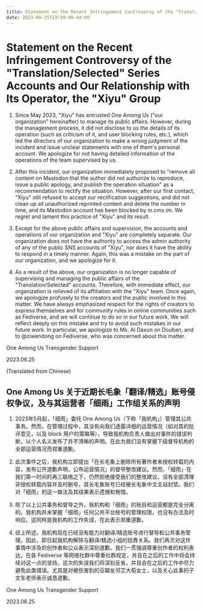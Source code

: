 ```yaml
---
title: Statement on the Recent Infringement Controversy of the "Translation/Selected" Series Accounts and Our Relationship with Its Operator, the "Xiyu" Group
date: 2023-06-25T23:59:00-04:00
---
```


# Statement on the Recent Infringement Controversy of the "Translation/Selected" Series Accounts and Our Relationship with Its Operator, the "Xiyu" Group

1. Since May 2023, "Xiyu" has entrusted One Among Us ("our organization" hereinafter) to manage its public affairs. However, during the management process, it did not disclose to us the details of its operation (such as criticism of it, and user blocking rules, etc.), which led the directors of our organization to make a wrong judgment of the incident and issue unclear statements with one of them's personal account. We apologize for not having detailed information of the operations of the team supervised by us.

2. After this incident, our organization immediately proposed to "remove all content on Mastodon that the author did not authorize to reproduce, issue a public apology, and publish the operation situation" as a recommendation to rectify the situation. However, after our first contact, "Xiyu" still refused to accept our rectification suggestions, and did not clean up all unauthorized reprinted content and delete the number in time, and its Mastodon account has been blocked by *m.cmx.im*. We regret and lament this practice of "Xiyu" and its result.

3. Except for the above public affairs and supervision, the accounts and operations of our organization and "Xiyu" are completely separate. Our organization does not have the authority to access the admin authority of any of the public SNS accounts of "Xiyu", nor does it have the ability to respond in a timely manner. Again, this was a mistake on the part of our organization, and we apologize for it.

4. As a result of the above, our organization is no longer capable of supervising and managing the public affairs of the "Translation/Selected" accounts. Therefore, with immediate effect, our organization is relieved of its affiliation with the "Xiyu" team. Once again, we apologize profusely to the creators and the public involved in this matter. We have always emphasized respect for the rights of creators to express themselves and for community rules in online communities such as Fediverse, and we will continue to do so in our future work. We will reflect deeply on this mistake and try to avoid such mistakes in our future work. In particular, we apologize to Ms. Ai Daxun on Douban, and to @ziwendong on Fediverse, who was concerned about this matter.

One Among Us Transgender Support

2023.06.25

(Translated from Chinese)

## One Among Us 关于近期长毛象「翻译/精选」账号侵权争议，及与其运营者「细雨」工作组关系的声明

1. 2023年5月起，「细雨」委托 One Among Us（下称「我机构」）管理其公共事务。然而，在管理过程中，其没有向我们透露详细的运营情况（如对其的批评意见，以及 block 用户的策略等），导致我机构负责人做出对事件的错误判断，以个人名义发布了并不清晰的声明。在此为我们没有掌握下级督导机构的全部运营情况而郑重道歉。

2. 此次事件之后，我机构立即提出「在长毛象上删除所有著作者未授权转载的内容，发布公开道歉声明，公布运营情况」的督导整改建议。然而，「细雨」在我们第一时间的再三联络之下，仍然拒绝接受我们的整改建议，没有全部清理非授权转载内容并及时删号，其长毛象账号已经被长毛象中文主站封禁。我们对「细雨」的这一做法及其结果表示遗憾和惋惜。

3. 除了以上公共事务和督导之外，我机构和「细雨」的账目和运营都是完全分离的。我机构并未掌握「细雨」任何公共平台账号的管理权限，也没有办法及时响应。这同样是我机构的工作失误，在此表示郑重道歉。

4. 综上所述，我机构现在已经没有能力对翻译/精选账号进行督导和公共事务管理。因此，即日起我机构解除与翻译/精选小组的挂靠关系。我们再次对这件事情中涉及的创作者和公众表示深刻道歉。我们一贯强调尊重创作者的权利表达，在各 Fediverse 等网络社群中尊重社群规定，并且在之后的工作中将会持续对这一点的坚持。这次的失误我们将深刻反省，并且会在之后的工作中尽力避免此类错误。尤其是对被伤害到的豆瓣友邻艾大荀女士，以及关心此事的子文东老师表示诚恳道歉。

One Among Us Transgender Support

2023.06.25
